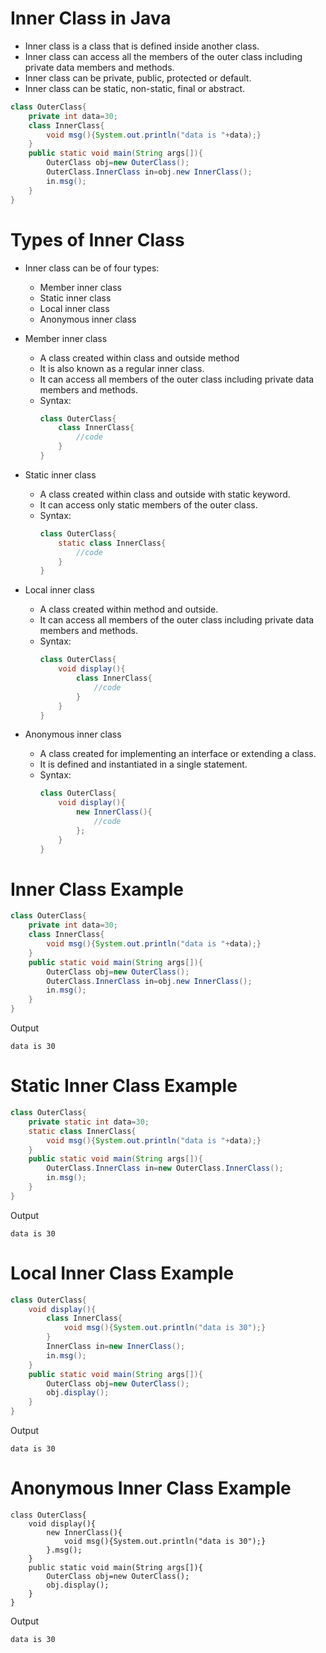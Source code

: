 # Inner Class in Java
- Inner class is a class that is defined inside another class.
- Inner class can access all the members of the outer class including private data members and methods.
- Inner class can be private, public, protected or default. 
- Inner class can be static, non-static, final or abstract.

```java
class OuterClass{
    private int data=30;
    class InnerClass{
        void msg(){System.out.println("data is "+data);}
    }
    public static void main(String args[]){
        OuterClass obj=new OuterClass();
        OuterClass.InnerClass in=obj.new InnerClass();
        in.msg();
    }
}
```


# Types of Inner Class
- Inner class can be of four types:
    - Member inner class
    - Static inner class
    - Local inner class
    - Anonymous inner class

- Member inner class
    - A class created within class and outside method
    - It is also known as a regular inner class.
    - It can access all members of the outer class including private data members and methods.
    - Syntax:
        ```java
        class OuterClass{
            class InnerClass{
                //code
            }
        }
        ```
- Static inner class
    - A class created within class and outside with static keyword.
    - It can access only static members of the outer class.
    - Syntax:
        ```java
        class OuterClass{
            static class InnerClass{
                //code
            }
        }
        ```
- Local inner class
    - A class created within method and outside.
    - It can access all members of the outer class including private data members and methods.
    - Syntax:
        ```java
        class OuterClass{
            void display(){
                class InnerClass{
                    //code
                }
            }
        }
        ```

- Anonymous inner class
    - A class created for implementing an interface or extending a class.
    - It is defined and instantiated in a single statement.
    - Syntax:
        ```java
        class OuterClass{
            void display(){
                new InnerClass(){
                    //code
                };
            }
        }
        ```
# Inner Class Example
```java
class OuterClass{
    private int data=30;
    class InnerClass{
        void msg(){System.out.println("data is "+data);}
    }
    public static void main(String args[]){
        OuterClass obj=new OuterClass();
        OuterClass.InnerClass in=obj.new InnerClass();
        in.msg();
    }
}
```

 Output
```
data is 30
```

# Static Inner Class Example
```java
class OuterClass{
    private static int data=30;
    static class InnerClass{
        void msg(){System.out.println("data is "+data);}
    }
    public static void main(String args[]){
        OuterClass.InnerClass in=new OuterClass.InnerClass();
        in.msg();
    }
}
```

 Output
```
data is 30
```

# Local Inner Class Example
```java
class OuterClass{
    void display(){
        class InnerClass{
            void msg(){System.out.println("data is 30");}
        }
        InnerClass in=new InnerClass();
        in.msg();
    }
    public static void main(String args[]){
        OuterClass obj=new OuterClass();
        obj.display();
    }
}
```
 Output
```
data is 30
```

# Anonymous Inner Class Example
```
class OuterClass{
    void display(){
        new InnerClass(){
            void msg(){System.out.println("data is 30");}
        }.msg();
    }
    public static void main(String args[]){
        OuterClass obj=new OuterClass();
        obj.display();
    }
}
```
 Output
```
data is 30
```

